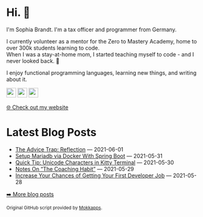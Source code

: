 <h1>Hi. 👋</h1>
<p>I'm Sophia Brandt. I'm a tax officer and programmer from Germany.</p>
<p>I currently volunteer as a mentor for the Zero to Mastery Academy, home to over 300k students learning to code.<br>
When I was a stay-at-home mom, I started teaching myself to code - and I never looked back. 💜</p>
<p>I enjoy functional programming languages, learning new things, and writing about it.</p>
<p><a href="https://www.twitter.com/hisophiabrandt"><img src="https://img.shields.io/badge/twitter-%231DA1F2.svg?&style=for-the-badge&logo=twitter&logoColor=white" height=25></a> <a href="https://www.linkedin.com/in/sophiabrandt"><img src="https://img.shields.io/badge/linkedin-%230077B5.svg?&style=for-the-badge&logo=linkedin&logoColor=white" height=25></a> <a href="https://dev.to/sophiabrandt"><img src="https://img.shields.io/badge/DEV.TO-%230A0A0A.svg?&style=for-the-badge&logo=dev-dot-to&logoColor=white" height=25></a></p>
<p><a href="https://www.sophiabrandt.com">🌐 Check out my website</a></p>
<h1>Latest Blog Posts</h1>
  <ul>
    <li><a href=https://www.rockyourcode.com/the-advice-trap-reflection/>The Advice Trap: Reflection</a> — 2021-06-01</li><li><a href=https://www.rockyourcode.com/setup-mariadb-via-docker-with-spring-boot/>Setup Mariadb via Docker With Spring Boot</a> — 2021-05-31</li><li><a href=https://www.rockyourcode.com/quick-tip-unicode-characters-in-kitty-terminal/>Quick Tip: Unicode Characters in Kitty Terminal</a> — 2021-05-30</li><li><a href=https://www.rockyourcode.com/notes-on-the-coaching-habit/>Notes On “The Coaching Habit”</a> — 2021-05-29</li><li><a href=https://www.rockyourcode.com/increase-your-chances-of-getting-your-first-developer-job/>Increase Your Chances of Getting Your First Developer Job</a> — 2021-05-28</li>
  </ul>
<p><a href="https://www.rockyourcode.com">➡️ More blog posts</a></p>
<p><small>Original GitHub script provided by <a href="https://github.com/Mokkapps">Mokkapps</a>.</small></p>
